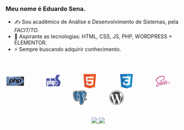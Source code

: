 ### Meu nome é Eduardo Sena.

- ✍️ Sou acadêmico de Análise e Desenvolvimento de Sistemas, pela *FACIT/TO*.
- 🌱 Aspirante as tecnologias: HTML, CSS, JS, PHP, WORDPRESS + ELEMENTOR.  
- ⚡ Sempre buscando adquirir conhecimento.

</br>
<div align="center" style="display: inline_block"><br>
  <img align="center" alt="PHP" height="50" width="50" src="https://raw.githubusercontent.com/devicons/devicon/master/icons/php/php-original.svg">
    &nbsp;&nbsp;&nbsp;&nbsp;&nbsp;&nbsp;&nbsp;&nbsp;&nbsp;&nbsp;&nbsp;&nbsp;&nbsp;
    <img align="center" alt="PHPStorm" height="40" width="40" src="https://raw.githubusercontent.com/devicons/devicon/master/icons/phpstorm/phpstorm-plain.svg">
    &nbsp;&nbsp;&nbsp;&nbsp;&nbsp;&nbsp;&nbsp;&nbsp;&nbsp;&nbsp;&nbsp;&nbsp;&nbsp;
  <img align="center" alt="HTML" height="40" width="40" src="https://raw.githubusercontent.com/devicons/devicon/master/icons/html5/html5-original.svg">
    &nbsp;&nbsp;&nbsp;&nbsp;&nbsp;&nbsp;&nbsp;&nbsp;&nbsp;&nbsp;&nbsp;&nbsp;&nbsp;
  <img align="center" alt="CSS" height="40" width="40" src="https://raw.githubusercontent.com/devicons/devicon/master/icons/css3/css3-original.svg">
  &nbsp;&nbsp;&nbsp;&nbsp;&nbsp;&nbsp;&nbsp;&nbsp;&nbsp;&nbsp;&nbsp;&nbsp;&nbsp;
  <img align="center" alt="SASS" height="40" width="40" src="https://raw.githubusercontent.com/devicons/devicon/master/icons/sass/sass-original.svg">
  &nbsp;&nbsp;&nbsp;&nbsp;&nbsp;&nbsp;&nbsp;&nbsp;&nbsp;&nbsp;&nbsp;&nbsp;&nbsp;
  <img align="center" alt="PostgreSQL" height="40" width="40" src="https://raw.githubusercontent.com/devicons/devicon/master/icons/postgresql/postgresql-original.svg">
  &nbsp;&nbsp;&nbsp;&nbsp;&nbsp;&nbsp;&nbsp;&nbsp;&nbsp;&nbsp;&nbsp;&nbsp;&nbsp;
  <img align="center" alt="WordPress" height="40" width="40" src="https://raw.githubusercontent.com/devicons/devicon/master/icons/wordpress/wordpress-plain.svg">
</div>
  <br> <br>
<div align="center">
  <a href="https://github.com/eduardodasilva74">
  <img height="135em" src="https://github-readme-stats.vercel.app/api?username=eduardodasilva74&show_icons=true&theme=dark&include_all_commits=true&count_private=true"/>
  <img height="135em" src="https://github-readme-stats.vercel.app/api/top-langs/?username=eduardodasilva74&layout=compact&langs_count=7&theme=dark"/>
</div>
